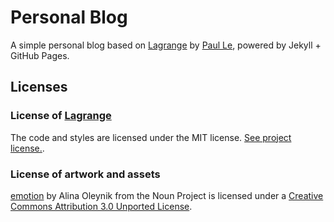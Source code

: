 # Personal Blog

A simple personal blog based on [Lagrange](https://github.com/LeNPaul/Lagrange) by  [Paul Le](https://github.com/LeNPaul), powered by Jekyll + GitHub Pages.

## Licenses

### License of [Lagrange](https://github.com/LeNPaul/Lagrange)

The code and styles are licensed under the MIT license. [See project license.](LICENSE).

### License of artwork and assets

[emotion](https://thenounproject.com/dorxela/collection/emotion/) by Alina Oleynik from the Noun Project is licensed under a [Creative Commons Attribution 3.0 Unported License](http://creativecommons.org/licenses/by/3.0/).
